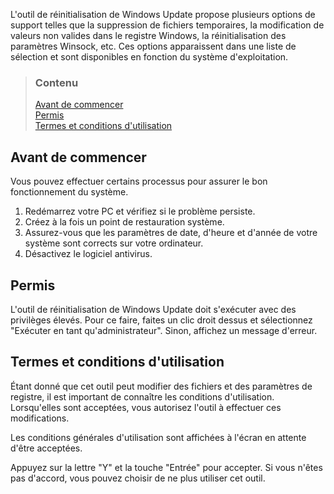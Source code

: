 L'outil de réinitialisation de Windows Update propose plusieurs options de support telles que la suppression de fichiers temporaires, la modification de valeurs non valides dans le registre Windows, la réinitialisation des paramètres Winsock, etc. Ces options apparaissent dans une liste de sélection et sont disponibles en fonction du système d'exploitation.


> ### Contenu
> 
> [Avant de commencer](#avant-de-commencer) <br />
> [Permis](#permis) <br />
> [Termes et conditions d'utilisation](#termes-et-conditions-dutilisation)


## Avant de commencer

Vous pouvez effectuer certains processus pour assurer le bon fonctionnement du système.

  1. Redémarrez votre PC et vérifiez si le problème persiste.
  2. Créez à la fois un point de restauration système.
  3. Assurez-vous que les paramètres de date, d'heure et d'année de votre système sont corrects sur votre ordinateur.
  4. Désactivez le logiciel antivirus.


## Permis

L'outil de réinitialisation de Windows Update doit s'exécuter avec des privilèges élevés. Pour ce faire, faites un clic droit dessus et sélectionnez "Exécuter en tant qu'administrateur". Sinon, affichez un message d'erreur.


## Termes et conditions d'utilisation

Étant donné que cet outil peut modifier des fichiers et des paramètres de registre, il est important de connaître les conditions d'utilisation. Lorsqu'elles sont acceptées, vous autorisez l'outil à effectuer ces modifications.

Les conditions générales d'utilisation sont affichées à l'écran en attente d'être acceptées.

Appuyez sur la lettre "Y" et la touche "Entrée" pour accepter. Si vous n'êtes pas d'accord, vous pouvez choisir de ne plus utiliser cet outil.
